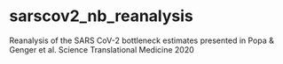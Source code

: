 # sarscov2_nb_reanalysis
Reanalysis of the SARS CoV-2 bottleneck estimates presented in Popa &amp; Genger et al. Science Translational Medicine 2020
